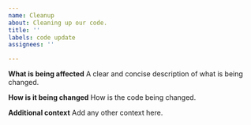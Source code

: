 ```yaml
---
name: Cleanup
about: Cleaning up our code.
title: ''
labels: code update
assignees: ''

---
```


**What is being affected**
A clear and concise description of what is being changed.

**How is it being changed**
How is the code being changed.

**Additional context**
Add any other context here.

